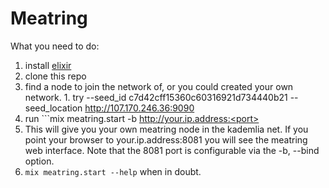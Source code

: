 Meatring
========


What you need to do: 
  1. install [elixir](http://elixir-lang.org/install.html)
  2. clone this repo
  3. find a node to join the network of, or you could created your own network. 
    1.  try --seed_id c7d42cff15360c60316921d734440b21 --seed_location http://107.170.246.36:9090
  4. run ```mix meatring.start -b http://your.ip.address:<port>
  5. This will give you your own meatring node in the kademlia net. If you point your browser to your.ip.address:8081 you will see the meatring web interface. Note that the 8081 port is configurable via the -b, --bind option. 
  6. ``` mix meatring.start --help ``` when in doubt. 
  
  
